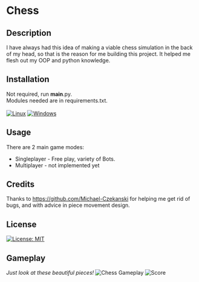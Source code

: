 # Chess
## Description
I have always had this idea of making a viable chess simulation in the back of my head, so that is the reason for me building this project.
It helped me flesh out my OOP and python knowledge.
## Installation
Not required, run __main__.py.\
Modules needed are in requirements.txt.\
\
[![Linux](https://svgshare.com/i/Zhy.svg)](https://svgshare.com/i/Zhy.svg) [![Windows](https://svgshare.com/i/ZhY.svg)](https://svgshare.com/i/ZhY.svg)
## Usage
There are 2 main game modes:
- Singleplayer - Free play, variety of Bots.
- Multiplayer - not implemented yet
## Credits
Thanks to https://github.com/Michael-Czekanski for helping me get rid of bugs, and with advice in piece movement design.
## License
[![License: MIT](https://img.shields.io/badge/License-MIT-yellow.svg)](https://opensource.org/licenses/MIT)
## Gameplay
*Just look at these beautiful pieces!*
![Chess Gameplay](https://user-images.githubusercontent.com/66322273/135685394-71301314-7c3d-4d16-9f97-4c5c4dd11896.gif)
![Score](https://user-images.githubusercontent.com/66322273/135685669-2c3780de-5787-4d0d-b5c5-9683aa8760ea.gif)
